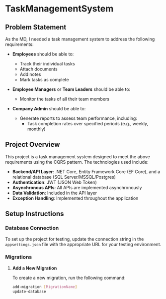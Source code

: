 # TaskManagementSystem

## Problem Statement

As the MD, I needed a task management system to address the following requirements:

- **Employees** should be able to:
  - Track their individual tasks
  - Attach documents
  - Add notes
  - Mark tasks as complete

- **Employee Managers** or **Team Leaders** should be able to:
  - Monitor the tasks of all their team members

- **Company Admin** should be able to:
  - Generate reports to assess team performance, including:
    - Task completion rates over specified periods (e.g., weekly, monthly)

## Project Overview

This project is a task management system designed to meet the above requirements using the CQRS pattern. The technologies used include:

- **Backend/API Layer**: .NET Core, Entity Framework Core (EF Core), and a relational database (SQL Server/MSSQL/Postgres)
- **Authentication**: JWT (JSON Web Token)
- **Asynchronous APIs**: All APIs are implemented asynchronously
- **Data Validation**: Included in the API layer
- **Exception Handling**: Implemented throughout the application

## Setup Instructions

### Database Connection

To set up the project for testing, update the connection string in the `appsettings.json` file with the appropriate URL for your testing environment.

### Migrations

1. **Add a New Migration**

   To create a new migration, run the following command:

   ```bash
   add-migration [MigrationName]
   update-database


